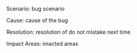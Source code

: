 Scenario: bug scenario

Cause: cause of the bug

Resolution: resolution of do not mistake next time

Impact Areas: imacted areas


